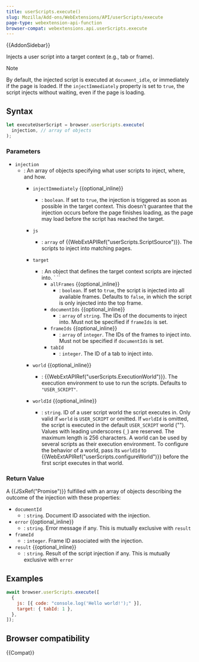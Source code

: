 ```yaml
---
title: userScripts.execute()
slug: Mozilla/Add-ons/WebExtensions/API/userScripts/execute
page-type: webextension-api-function
browser-compat: webextensions.api.userScripts.execute
---
```


{{AddonSidebar}}

Injects a user script into a target context (e.g., tab or frame).

> [!NOTE]
> By default, the injected script is executed at `document_idle`, or immediately if the page is loaded. If the `injectImmediately` property is set to `true`, the script injects without waiting, even if the page is loading.

## Syntax

```js
let executeUserScript = browser.userScripts.execute(
  injection, // array of objects
);
```

### Parameters

- `injection`
  - : An array of objects specifying what user scripts to inject, where, and how.
    - `injectImmediately` {{optional_inline}}
      - : `boolean`. If set to `true`, the injection is triggered as soon as possible in the target context. This doesn't guarantee that the injection occurs before the page finishes loading, as the page may load before the script has reached the target.

    - `js`
      - : `array` of {{WebExtAPIRef("userScripts.ScriptSource")}}. The scripts to inject into matching pages.
    - `target`
      - : An object that defines the target context scripts are injected into.
` ``
        - `allFrames` {{optional_inline}}
          - : `boolean`. If set to `true`, the script is injected into all available frames. Defaults to `false`, in which the script is only injected into the top frame.
        - `documentIds` {{optional_inline}}
          - : `array` of `string`. The IDs of the documents to inject into. Must not be specified if `frameIds` is set.
        - `frameIds` {{optional_inline}}
          - : `array` of `integer`. The IDs of the frames to inject into. Must not be specified if `documentIds` is set.
        - `tabId`
          - : `integer`. The ID of a tab to inject into.
    - `world` {{optional_inline}}
      - : {{WebExtAPIRef("userScripts.ExecutionWorld")}}. The execution environment to use to run the scripts. Defaults to `"USER_SCRIPT"`.
    - `worldId` {{optional_inline}}
      - : `string`. ID of a user script world the script executes in. Only valid if `world` is `USER_SCRIPT` or omitted. If `worldId` is omitted, the script is executed in the default `USER_SCRIPT` world (""). Values with leading underscores (`_`) are reserved. The maximum length is 256 characters. A world can be used by several scripts as their execution environment. To configure the behavior of a world, pass its `worldId` to {{WebExtAPIRef("userScripts.configureWorld")}} before the first script executes in that world.

### Return Value

A {{JSxRef("Promise")}} fulfilled with an array of objects describing the outcome of the injection with these properties:

- `documentId`
  - : `string`. Document ID associated with the injection.
- `error` {{optional_inline}}
  - : `string`. Error message if any. This is mutually exclusive with `result`
- `frameId`
  - : `integer`. Frame ID associated with the injection.
- `result` {{optional_inline}}
  - : `string`. Result of the script injection if any. This is mutually exclusive with `error`

## Examples

```js
await browser.userScripts.execute([
  {
    js: [{ code: "console.log('Hello world!');" }],
    target: { tabId: 1 },
  },
]);
```

## Browser compatibility

{{Compat}}
